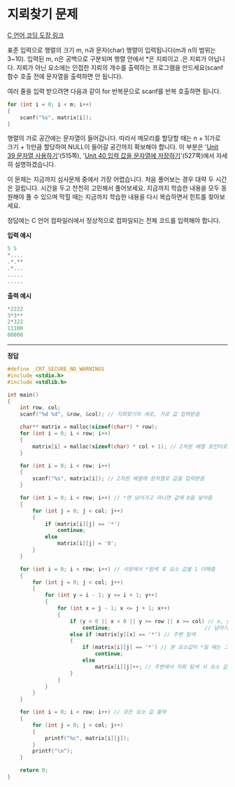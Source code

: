 # 지뢰찾기 문제

[C 언어 코딩 도장 링크](https://dojang.io/mod/quiz/view.php?id=324)

표준 입력으로 행렬의 크기 m, n과 문자(char) 행렬이 입력됩니다(m과 n의 범위는 3~10). 입력된 m, n은 공백으로 구분되며 행렬 안에서 *은 지뢰이고 .은 지뢰가 아닙니다. 지뢰가 아닌 요소에는 인접한 지뢰의 개수를 출력하는 프로그램을 만드세요(scanf 함수 호출 전에 문자열을 출력하면 안 됩니다).

여러 줄을 입력 받으려면 다음과 같이 for 반복문으로 scanf를 반복 호출하면 됩니다.

```C
for (int i = 0; i < m; i++)
{
    scanf("%s", matrix[i]);
}
```

행렬의 가로 공간에는 문자열이 들어갑니다. 따라서 메모리를 할당할 때는 n + 1(가로 크기 + 1)만큼 할당하여 NULL이 들어갈 공간까지 확보해야 합니다. 이 부분은 '[Unit 39 문자열 사용하기](https://dojang.io/course/view.php?id=2&section=50)'(515쪽), '[Unit 40 입력 값을 문자열에 저장하기](https://dojang.io/course/view.php?id=2&section=51)'(527쪽)에서 자세히 설명하겠습니다.

이 문제는 지금까지 심사문제 중에서 가장 어렵습니다. 처음 풀어보는 경우 대략 두 시간은 걸립니다. 시간을 두고 천천히 고민해서 풀어보세요. 지금까지 학습한 내용을 모두 동원해야 풀 수 있으며 막힐 때는 지금까지 학습한 내용을 다시 복습하면서 힌트를 찾아보세요.

정답에는 C 언어 컴파일러에서 정상적으로 컴파일되는 전체 코드를 입력해야 합니다.

**입력 예시**

```C
5 5
*....
.*.**
.*...
.....
.....
```

**출력 예시**

```C
*2222
3*3**
2*322
11100
00000
```

---

**정답**

```C
#define _CRT_SECURE_NO_WARNINGS
#include <stdio.h>
#include <stdlib.h>

int main()
{
	int row, col;
	scanf("%d %d", &row, &col); // 지뢰찾기의 세로, 가로 값 입력받음

	char** matrix = malloc(sizeof(char*) * row);
	for (int i = 0; i < row; i++)
	{
		matrix[i] = malloc(sizeof(char) * col + 1); // 2차원 배열 포인터로 생성
	}

	for (int i = 0; i < row; i++)
	{
		scanf("%s", matrix[i]); // 2차원 배열에 문자열로 값을 입력받음
	}

	for (int i = 0; i < row; i++) // *면 넘어가고 아니면 값에 0을 넣어줌
	{
		for (int j = 0; j < col; j++)
		{
			if (matrix[i][j] == '*')
				continue;
			else
				matrix[i][j] = '0';
		}
	}

	for (int i = 0; i < row; i++) // 사방에서 *탐색 후 요소 값을 1 더해줌
	{
		for (int j = 0; j < col; j++)
		{
			for (int y = i - 1; y <= i + 1; y++)
			{
				for (int x = j - 1; x <= j + 1; x++)
				{
					if (y < 0 || x < 0 || y >= row || x >= col) // x, y 가 2차원 배열의 범위를
						continue;                              // 넘어가면 continue
					else if (matrix[y][x] == '*') // 주변 탐색
					{
						if (matrix[i][j] == '*') // 본 요소값이 *일 때는 그냥 넘어감
							continue;
						else
							matrix[i][j]++; // 주변에서 지뢰 탐색 시 요소 값 +1
					}
				}
			}
		}
	}

	for (int i = 0; i < row; i++) // 모든 요소 값 출력
	{
		for (int j = 0; j < col; j++)
		{
			printf("%c", matrix[i][j]);
		}
		printf("\n");
	}

	return 0;
}
```

